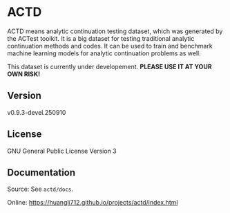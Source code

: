 # ACTD

ACTD means analytic continuation testing dataset, which was generated by the ACTest toolkit. It is a big dataset for testing traditional analytic continuation methods and codes. It can be used to train and benchmark machine learning models for analytic continuation problems as well.

This dataset is currently under developement. **PLEASE USE IT AT YOUR OWN RISK!**

## Version

v0.9.3-devel.250910

## License

GNU General Public License Version 3

## Documentation

Source: See `actd/docs`.

Online: https://huangli712.github.io/projects/actd/index.html
